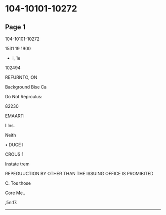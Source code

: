 # 104-10101-10272

## Page 1

104-10101-10272

1531 19 1900

* i, 1e

102494

REFURNTO, ON

Background Bise Ca

Do Not Reprculus:

82230

EMAARTI

I Ins.

Neith

• DUCE I

CROUS 1

Instate trem

REPEGUUCTION BY OTHER THAN THE ISSUING OFFICE IS PROMIBITED

C. Tos those

Core Me..

,5n.17.

---

